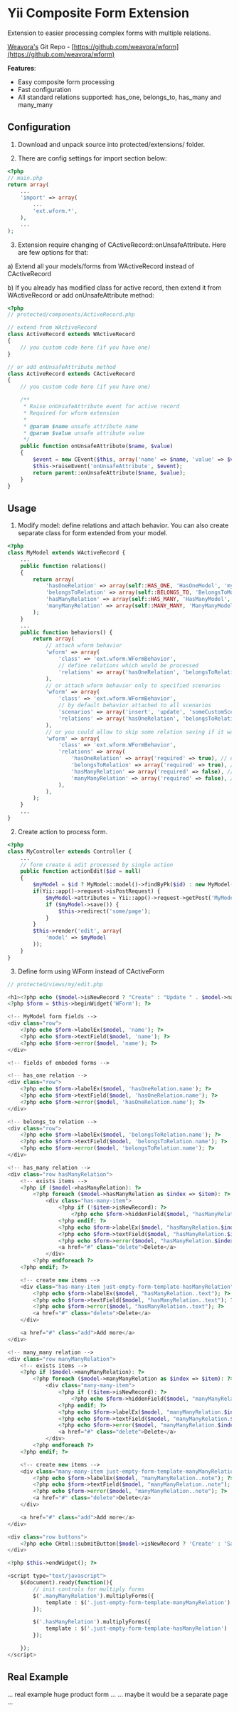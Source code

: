 Yii Composite Form Extension
==========================

Extension to easier processing complex forms with multiple relations.

[Weavora's](http://weavora.com) Git Repo - [https://github.com/weavora/wform](https://github.com/weavora/wform)

**Features**:

* Easy composite form processing
* Fast configuration
* All standard relations supported: has_one, belongs_to, has_many and many_many

Configuration
-----

1) Download and unpack source into protected/extensions/ folder.

2) There are config settings for import section below:

```php
<?php
// main.php
return array(
	...
	'import' => array(
		...
		'ext.wform.*',
	),
	...
);
```

3) Extension require changing of CActiveRecord::onUnsafeAttribute. Here are few options for that:

a) Extend all your models/forms from WActiveRecord instead of CActiveRecord

b) If you already has modified class for active record, then extend it from WActiveRecord or add onUnsafeAttribute method:

```php
<?php
// protected/components/ActiveRecord.php

// extend from WActiveRecord
class ActiveRecord extends WActiveRecord
{
	// you custom code here (if you have one)
}

// or add onUnsafeAttribute method
class ActiveRecord extends CActiveRecord
{
	// you custom code here (if you have one)

	/**
	 * Raise onUnsafeAttribute event for active record
	 * Required for wform extension
	 *
	 * @param $name unsafe attribute name
	 * @param $value unsafe attribute value
	 */
	public function onUnsafeAttribute($name, $value)
	{
		$event = new CEvent($this, array('name' => $name, 'value' => $value));
		$this->raiseEvent('onUnsafeAttribute', $event);
		return parent::onUnsafeAttribute($name, $value);
	}
}
```

Usage
-----

1) Modify model: define relations and attach behavior.
You can also create separate class for form extended from your model.

```php
<?php
class MyModel extends WActiveRecord {
	...
	public function relations()
	{
		return array(
			'hasOneRelation' => array(self::HAS_ONE, 'HasOneModel', 'my_model_fk_into_related_model'),
			'belongsToRelation' => array(self::BELONGS_TO, 'BelongsToModel', 'related_model_fk_into_my_model'),
			'hasManyRelation' => array(self::HAS_MANY, 'HasManyModel', 'my_model_fk_into_related_model'),
			'manyManyRelation' => array(self::MANY_MANY, 'ManyManyModel', 'linker(my_model_id,related_model_id)'),
		);
	}
	...
	public function behaviors() {
		return array(
			// attach wform behavior
			'wform' => array(
				'class' => 'ext.wform.WFormBehavior',
				// define relations which would be processed
				'relations' => array('hasOneRelation', 'belongsToRelation', 'hasManyRelation', 'manyManyRelation'),
			),
			// or attach wform behavior only to specified scenarios
			'wform' => array(
				'class' => 'ext.wform.WFormBehavior',
				// by default behavior attached to all scenarios
				'scenarios' => array('insert', 'update', 'someCustomScenario'),
				'relations' => array('hasOneRelation', 'belongsToRelation', 'hasManyRelation', 'manyManyRelation'),
			),
			// or you could allow to skip some relation saving if it was submitted empty
			'wform' => array(
				'class' => 'ext.wform.WFormBehavior',
				'relations' => array(
					'hasOneRelation' => array('required' => true), // default for HAS_ONE: false
					'belongsToRelation' => array('required' => true), // default for BELONGS_TO: false
					'hasManyRelation' => array('required' => false), // default for HAS_MANY: true
					'manyManyRelation' => array('required' => false), // default for MANY_MANY: true
				),
			),
		);
	}
	...
}
```

2) Create action to process form.

```php
<?php
class MyController extends Controller {
	...
	// form create & edit processed by single action
	public function actionEdit($id = null)
	{
		$myModel = $id ? MyModel::model()->findByPk($id) : new MyModel();
		if(Yii::app()->request->isPostRequest) {
			$myModel->attributes = Yii::app()->request->getPost('MyModel');
			if ($myModel->save()) {
				$this->redirect('some/page');
			}
		}
		$this->render('edit', array(
			'model' => $myModel
		));
	}
}
```

3) Define form using WForm instead of CActiveForm

```php
// protected/views/my/edit.php

<h1><?php echo ($model->isNewRecord ? "Create" : "Update " . $model->name);?></h1>
<?php $form = $this->beginWidget('WForm'); ?>

<!-- MyModel form fields -->
<div class="row">
	<?php echo $form->labelEx($model, 'name'); ?>
	<?php echo $form->textField($model, 'name'); ?>
	<?php echo $form->error($model, 'name'); ?>
</div>

<!-- fields of embeded forms -->

<!-- has_one relation -->
<div class="row">
	<?php echo $form->labelEx($model, 'hasOneRelation.name'); ?>
	<?php echo $form->textField($model, 'hasOneRelation.name'); ?>
	<?php echo $form->error($model, 'hasOneRelation.name'); ?>
</div>

<!-- belongs_to relation -->
<div class="row">
	<?php echo $form->labelEx($model, 'belongsToRelation.name'); ?>
	<?php echo $form->textField($model, 'belongsToRelation.name'); ?>
	<?php echo $form->error($model, 'belongsToRelation.name'); ?>
</div>

<!-- has_many relation -->
<div class="row hasManyRelation">
	<!-- exists items -->
	<?php if ($model->hasManyRelation): ?>
		<?php foreach ($model->hasManyRelation as $index => $item): ?>
			<div class="has-many-item">
				<?php if (!$item->isNewRecord): ?>
					<?php echo $form->hiddenField($model, "hasManyRelation.$index.id"); ?>
				<?php endif; ?>
				<?php echo $form->labelEx($model, "hasManyRelation.$index.text"); ?>
				<?php echo $form->textField($model, "hasManyRelation.$index.text"); ?>
				<?php echo $form->error($model, "hasManyRelation.$index.text"); ?>
				<a href="#" class="delete">Delete</a>
			</div>
		<?php endforeach ?>
	<?php endif; ?>

	<!-- create new items -->
	<div class="has-many-item just-empty-form-template-hasManyRelation">
		<?php echo $form->labelEx($model, "hasManyRelation..text"); ?>
		<?php echo $form->textField($model, "hasManyRelation..text"); ?>
		<?php echo $form->error($model, "hasManyRelation..text"); ?>
		<a href="#" class="delete">Delete</a>
	</div>

	<a href="#" class="add">Add more</a>
</div>

<!-- many_many relation -->
<div class="row manyManyRelation">
	<!-- exists items -->
	<?php if ($model->manyManyRelation): ?>
		<?php foreach ($model->manyManyRelation as $index => $item): ?>
			<div class="many-many-item">
				<?php if (!$item->isNewRecord): ?>
					<?php echo $form->hiddenField($model, "manyManyRelation.$index.id"); ?>
				<?php endif; ?>
				<?php echo $form->labelEx($model, "manyManyRelation.$index.note"); ?>
				<?php echo $form->textField($model, "manyManyRelation.$index.note"); ?>
				<?php echo $form->error($model, "manyManyRelation.$index.note"); ?>
				<a href="#" class="delete">Delete</a>
			</div>
		<?php endforeach ?>
	<?php endif; ?>

	<!-- create new items -->
	<div class="many-many-item just-empty-form-template-manyManyRelation">
		<?php echo $form->labelEx($model, "manyManyRelation..note"); ?>
		<?php echo $form->textField($model, "manyManyRelation..note"); ?>
		<?php echo $form->error($model, "manyManyRelation..note"); ?>
		<a href="#" class="delete">Delete</a>
	</div>

	<a href="#" class="add">Add more</a>
</div>

<div class="row buttons">
	<?php echo CHtml::submitButton($model->isNewRecord ? 'Create' : 'Save'); ?>
</div>

<?php $this->endWidget(); ?>

<script type="text/javascript">
	$(document).ready(function(){
		// init controls for multiply forms
		$('.manyManyRelation').multiplyForms({
			template : $('.just-empty-form-template-manyManyRelation')
		});

		$('.hasManyRelation').multiplyForms({
			template : $('.just-empty-form-template-hasManyRelation')
		});

	});
</script>


```

Real Example
-----

... real example huge product form ...
... maybe it would be a separate page ...
